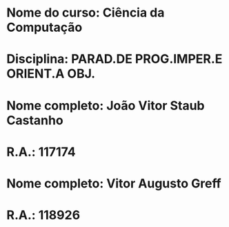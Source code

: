 # Nome do curso: Ciência da Computação
# Disciplina: PARAD.DE PROG.IMPER.E ORIENT.A OBJ. 
# Nome completo: João Vitor Staub Castanho
# R.A.: 117174
# Nome completo: Vitor Augusto Greff 
# R.A.: 118926

